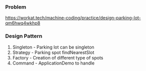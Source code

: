 
### Problem
https://workat.tech/machine-coding/practice/design-parking-lot-qm6hwq4wkhp8

### Design Pattern
1. Singleton - Parking lot can be singleton
2. Strategy - Parking spot findNearestSlot
3. Factory - Creation of different type of spots
4. Command - ApplicationDemo  to handle 
